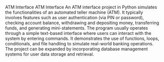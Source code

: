 ATM Interface
ATM Interface An ATM interface project in Python simulates the functionalities of an automated teller machine (ATM). 
It typically involves features such as user authentication (via PIN or password), checking account balance, withdrawing and depositing money, transferring funds, and generating mini-statements. 
The program usually operates through a simple text-based interface where users can interact with the system by entering commands.
It demonstrates the use of functions, loops, conditionals, and file handling to simulate real-world banking operations. 
The project can be expanded by incorporating database management systems for user data storage and retrieval.
